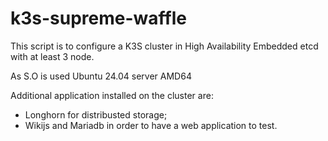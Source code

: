 # k3s-supreme-waffle
This script is to configure a K3S cluster in High Availability Embedded etcd with at least 3 node.

As S.O is used Ubuntu 24.04 server AMD64

Additional application installed on the cluster are:
* Longhorn for distribusted storage;
* Wikijs and Mariadb in order to have a web application to test.
